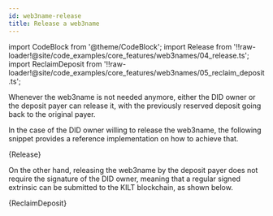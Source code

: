 ```yaml
---
id: web3name-release
title: Release a web3name
---
```


import CodeBlock from '@theme/CodeBlock';
import Release from '!!raw-loader!@site/code_examples/core_features/web3names/04_release.ts';
import ReclaimDeposit from '!!raw-loader!@site/code_examples/core_features/web3names/05_reclaim_deposit.ts';

Whenever the web3name is not needed anymore, either the DID owner or the deposit payer can release it, with the previously reserved deposit going back to the original payer.

In the case of the DID owner willing to release the web3name, the following snippet provides a reference implementation on how to achieve that.

<CodeBlock className="language-js">
  {Release}
</CodeBlock>

On the other hand, releasing the web3name by the deposit payer does not require the signature of the DID owner, meaning that a regular signed extrinsic can be submitted to the KILT blockchain, as shown below.

<CodeBlock className="language-js">
  {ReclaimDeposit}
</CodeBlock>